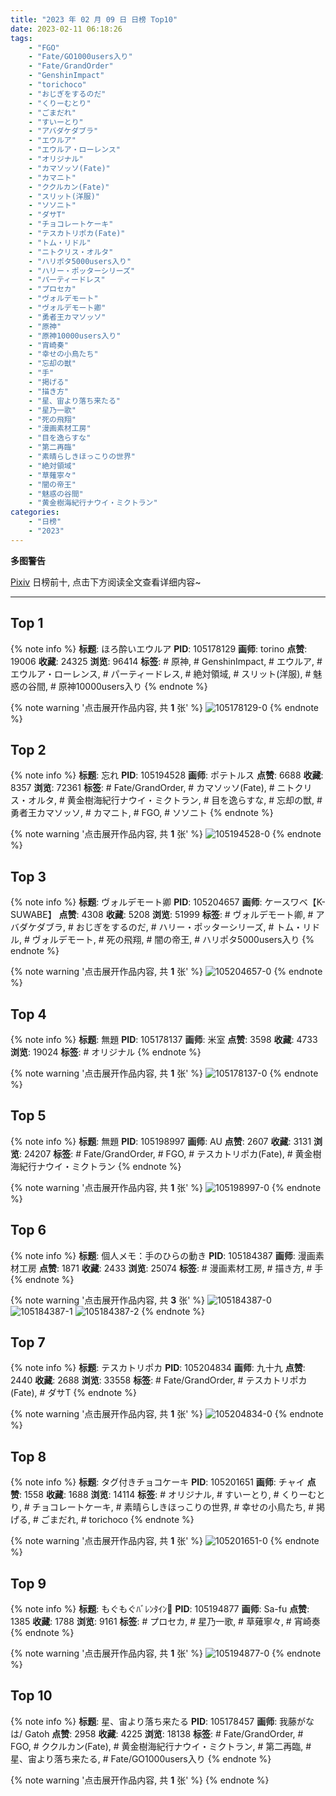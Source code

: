```yaml
---
title: "2023 年 02 月 09 日 日榜 Top10"
date: 2023-02-11 06:18:26
tags:
    - "FGO"
    - "Fate/GO1000users入り"
    - "Fate/GrandOrder"
    - "GenshinImpact"
    - "torichoco"
    - "おじぎをするのだ"
    - "くりーむとり"
    - "ごまだれ"
    - "すいーとり"
    - "アバダケダブラ"
    - "エウルア"
    - "エウルア・ローレンス"
    - "オリジナル"
    - "カマソッソ(Fate)"
    - "カマニト"
    - "ククルカン(Fate)"
    - "スリット(洋服)"
    - "ソソニト"
    - "ダサT"
    - "チョコレートケーキ"
    - "テスカトリポカ(Fate)"
    - "トム・リドル"
    - "ニトクリス・オルタ"
    - "ハリポタ5000users入り"
    - "ハリー・ポッターシリーズ"
    - "パーティードレス"
    - "プロセカ"
    - "ヴォルデモート"
    - "ヴォルデモート卿"
    - "勇者王カマソッソ"
    - "原神"
    - "原神10000users入り"
    - "宵崎奏"
    - "幸せの小鳥たち"
    - "忘却の獣"
    - "手"
    - "掲げる"
    - "描き方"
    - "星、宙より落ち来たる"
    - "星乃一歌"
    - "死の飛翔"
    - "漫画素材工房"
    - "目を逸らすな"
    - "第二再臨"
    - "素晴らしきほっこりの世界"
    - "絶対領域"
    - "草薙寧々"
    - "闇の帝王"
    - "魅惑の谷間"
    - "黄金樹海紀行ナウイ・ミクトラン"
categories:
    - "日榜"
    - "2023"
---
```


<i class="fa fa-triangle-exclamation"></i>**多图警告**<i class="fa fa-triangle-exclamation"></i>

[Pixiv](https://www.pixiv.net/) 日榜前十, 点击下方阅读全文查看详细内容~

<!-- more -->

---

## Top 1

{% note info %}
**标题**: ほろ酔いエウルア
**PID**: 105178129 **画师**: torino
**点赞**: 19006 **收藏**: 24325 **浏览**: 96414
**标签**: # 原神, # GenshinImpact, # エウルア, # エウルア・ローレンス, # パーティードレス, # 絶対領域, # スリット(洋服), # 魅惑の谷間, # 原神10000users入り
{% endnote %}

{% note warning '点击展开作品内容, 共 **1** 张' %}
![105178129-0](https://i.pixiv.re/img-original/img/2023/02/08/00/00/29/105178129_p0.jpg)
{% endnote %}

## Top 2

{% note info %}
**标题**: 忘れ
**PID**: 105194528 **画师**: ポテトルス
**点赞**: 6688 **收藏**: 8357 **浏览**: 72361
**标签**: # Fate/GrandOrder, # カマソッソ(Fate), # ニトクリス・オルタ, # 黄金樹海紀行ナウイ・ミクトラン, # 目を逸らすな, # 忘却の獣, # 勇者王カマソッソ, # カマニト, # FGO, # ソソニト
{% endnote %}

{% note warning '点击展开作品内容, 共 **1** 张' %}
![105194528-0](https://i.pixiv.re/img-original/img/2023/02/08/18/39/44/105194528_p0.jpg)
{% endnote %}

## Top 3

{% note info %}
**标题**: ヴォルデモート卿
**PID**: 105204657 **画师**: ケースワベ【K-SUWABE】
**点赞**: 4308 **收藏**: 5208 **浏览**: 51999
**标签**: # ヴォルデモート卿, # アバダケダブラ, # おじぎをするのだ, # ハリー・ポッターシリーズ, # トム・リドル, # ヴォルデモート, # 死の飛翔, # 闇の帝王, # ハリポタ5000users入り
{% endnote %}

{% note warning '点击展开作品内容, 共 **1** 张' %}
![105204657-0](https://i.pixiv.re/img-original/img/2023/02/09/00/01/15/105204657_p0.jpg)
{% endnote %}

## Top 4

{% note info %}
**标题**: 無題
**PID**: 105178137 **画师**: 米室
**点赞**: 3598 **收藏**: 4733 **浏览**: 19024
**标签**: # オリジナル
{% endnote %}

{% note warning '点击展开作品内容, 共 **1** 张' %}
![105178137-0](https://i.pixiv.re/img-original/img/2023/02/08/00/00/32/105178137_p0.jpg)
{% endnote %}

## Top 5

{% note info %}
**标题**: 無題
**PID**: 105198997 **画师**: AU
**点赞**: 2607 **收藏**: 3131 **浏览**: 24207
**标签**: # Fate/GrandOrder, # FGO, # テスカトリポカ(Fate), # 黄金樹海紀行ナウイ・ミクトラン
{% endnote %}

{% note warning '点击展开作品内容, 共 **1** 张' %}
![105198997-0](https://i.pixiv.re/img-original/img/2023/02/08/21/20/50/105198997_p0.png)
{% endnote %}

## Top 6

{% note info %}
**标题**: 個人メモ：手のひらの動き
**PID**: 105184387 **画师**: 漫画素材工房
**点赞**: 1871 **收藏**: 2433 **浏览**: 25074
**标签**: # 漫画素材工房, # 描き方, # 手
{% endnote %}

{% note warning '点击展开作品内容, 共 **3** 张' %}
![105184387-0](https://i.pixiv.re/img-original/img/2023/02/08/07/00/04/105184387_p0.jpg)
![105184387-1](https://i.pixiv.re/img-original/img/2023/02/08/07/00/04/105184387_p1.jpg)
![105184387-2](https://i.pixiv.re/img-original/img/2023/02/08/07/00/04/105184387_p2.jpg)
{% endnote %}

## Top 7

{% note info %}
**标题**: テスカトリポカ
**PID**: 105204834 **画师**: 九十九
**点赞**: 2440 **收藏**: 2688 **浏览**: 33558
**标签**: # Fate/GrandOrder, # テスカトリポカ(Fate), # ダサT
{% endnote %}

{% note warning '点击展开作品内容, 共 **1** 张' %}
![105204834-0](https://i.pixiv.re/img-original/img/2023/02/09/00/03/56/105204834_p0.jpg)
{% endnote %}

## Top 8

{% note info %}
**标题**: タグ付きチョコケーキ
**PID**: 105201651 **画师**: チャイ
**点赞**: 1558 **收藏**: 1688 **浏览**: 14114
**标签**: # オリジナル, # すいーとり, # くりーむとり, # チョコレートケーキ, # 素晴らしきほっこりの世界, # 幸せの小鳥たち, # 掲げる, # ごまだれ, # torichoco
{% endnote %}

{% note warning '点击展开作品内容, 共 **1** 张' %}
![105201651-0](https://i.pixiv.re/img-original/img/2023/02/08/22/37/36/105201651_p0.png)
{% endnote %}

## Top 9

{% note info %}
**标题**: もぐもぐﾊﾞﾚﾝﾀｲﾝ🍫
**PID**: 105194877 **画师**: Sa-fu
**点赞**: 1385 **收藏**: 1788 **浏览**: 9161
**标签**: # プロセカ, # 星乃一歌, # 草薙寧々, # 宵崎奏
{% endnote %}

{% note warning '点击展开作品内容, 共 **1** 张' %}
![105194877-0](https://i.pixiv.re/img-original/img/2023/02/08/18/54/09/105194877_p0.jpg)
{% endnote %}

## Top 10

{% note info %}
**标题**: 星、宙より落ち来たる
**PID**: 105178457 **画师**: 我藤がなは/ Gatoh
**点赞**: 2958 **收藏**: 4225 **浏览**: 18138
**标签**: # Fate/GrandOrder, # FGO, # ククルカン(Fate), # 黄金樹海紀行ナウイ・ミクトラン, # 第二再臨, # 星、宙より落ち来たる, # Fate/GO1000users入り
{% endnote %}

{% note warning '点击展开作品内容, 共 **1** 张' %}
{% endnote %}
